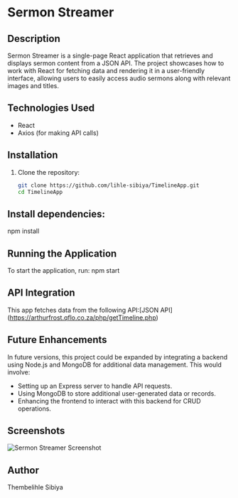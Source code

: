 # Sermon Streamer

## Description
Sermon Streamer is a single-page React application that retrieves and displays sermon content from a JSON API. The project showcases how to work with React for fetching data and rendering it in a user-friendly interface, allowing users to easily access audio sermons along with relevant images and titles.


## Technologies Used
- React
- Axios (for making API calls)

## Installation
1. Clone the repository:
   ```bash
   git clone https://github.com/lihle-sibiya/TimelineApp.git
   cd TimelineApp

## Install dependencies:
   npm install

## Running the Application
To start the application, run: npm start

## API Integration
This app fetches data from the following API:[JSON API] (https://arthurfrost.qflo.co.za/php/getTimeline.php)


## Future Enhancements
In future versions, this project could be expanded by integrating a backend using Node.js and MongoDB for additional data management. This would involve:

- Setting up an Express server to handle API requests.
- Using MongoDB to store additional user-generated data or records.
-  Enhancing the frontend to interact with this backend for CRUD operations.

## Screenshots
![Sermon Streamer Screenshot](./public/SermonStreamer.png)

## Author
Thembelihle Sibiya

